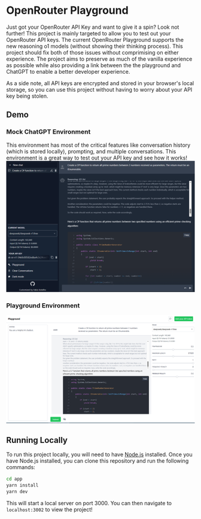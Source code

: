 # OpenRouter Playground

Just got your OpenRouter API Key and want to give it a spin? Look not further! This project is mainly targeted to allow you to test out your OpenRouter API keys. The current OpenRouter Playground supports the new reasoning o1 models (without showing their thinking process). This project should fix both of those issues without comprimising on either experience. The project aims to preserve as much of the vanilla experience as possible while also providing a link between the the playground and ChatGPT to enable a better developer experience.

As a side note, all API keys are encrypted and stored in your browser's local storage, so you can use this project without having to worry about your API key being stolen.

## Demo

### Mock ChatGPT Environment
This environment has most of the critical features like conversation history (which is stored locally), prompting, and multiple conversations. This environment is a great way to test out your API key and see how it works!
![AppSample](app/images/app_sample.png)

### Playground Environment
![PlaygroundSample](app/images/app_playground_sample.png)

## Running Locally
To run this project locally, you will need to have [Node.js](https://nodejs.org/en/) installed. Once you have Node.js installed, you can clone this repository and run the following commands:

```bash
cd app
yarn install
yarn dev
```

This will start a local server on port 3000. You can then navigate to `localhost:3002` to view the project!

